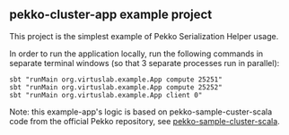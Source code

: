## pekko-cluster-app example project
This project is the simplest example of Pekko Serialization Helper usage.<br>

In order to run the application locally, run the following commands in separate terminal windows (so that 3 separate processes run in parallel):
```
sbt "runMain org.virtuslab.example.App compute 25251"
sbt "runMain org.virtuslab.example.App compute 25252"
sbt "runMain org.virtuslab.example.App client 0"
```

Note: this example-app's logic is based on pekko-sample-custer-scala code from the official Pekko repository,
see [pekko-sample-cluster-scala](https://github.com/apache/incubator-pekko-samples/tree/forked-from-pekko/pekko-sample-cluster-scala).
